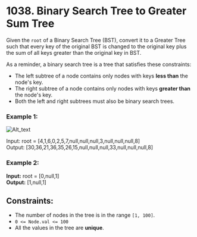 # 1038. Binary Search Tree to Greater Sum Tree

Given the `root` of a Binary Search Tree (BST), convert it to a Greater Tree such that every key of the original BST is changed to the original key plus the sum of all keys greater than the original key in BST.

As a reminder, a binary search tree is a tree that satisfies these constraints:
- The left subtree of a node contains only nodes with keys **less than** the node's key.
- The right subtree of a node contains only nodes with keys **greater than** the node's key.
- Both the left and right subtrees must also be binary search trees.

### Example 1:
![Alt_text](https://assets.leetcode.com/uploads/2019/05/02/tree.png)

Input: root = [4,1,6,0,2,5,7,null,null,null,3,null,null,null,8]  
Output: [30,36,21,36,35,26,15,null,null,null,33,null,null,null,8]  

### Example 2:
**Input:** root = [0,null,1]  
**Output:** [1,null,1]

## Constraints:
- The number of nodes in the tree is in the range `[1, 100]`.
- `0 <= Node.val <= 100`
- All the values in the tree are **unique**.